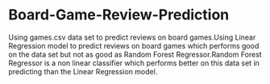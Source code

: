 # Board-Game-Review-Prediction
Using games.csv  data set to predict reviews on board games.Using Linear Regression model to predict reviews on board games which performs good on the data set but not as good as Random Forest Regressor.Random Forest Regressor is a non linear classifier which performs better on this data set in predicting than the Linear Regression model.
